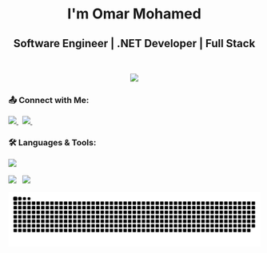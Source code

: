 <h1 align="center">I'm Omar Mohamed</h1>

<h2 align="center">Software Engineer | .NET Developer | Full Stack</h2>
<br>

  <p align="center">
      <img src="https://komarev.com/ghpvc/?username=omarmohamed10&style=flat&color=4010B0" height="25"/> <!-- Profile Views -->
  </p>

<h3 align="left">📤 Connect with Me:</h3>
  <p align="left">
    <a href="mailto:om644123@gmail.com"> <!-- Gmail -->
      <img src="https://github.com/user-attachments/assets/1a97a051-cc24-4738-a7a2-3f53365a9e93" height="35"/>
    </a>&nbsp;
    <a href="https://www.linkedin.com/in/omar-mohamed-432515122/"> <!-- LinkedIn Profile -->
      <img src="https://raw.githubusercontent.com/rahuldkjain/github-profile-readme-generator/master/src/images/icons/Social/linked-in-alt.svg" height="45"/>
    </a>&nbsp;
  </p>

<h3 align="left">🛠️ Languages & Tools:</h3>
  <p align="left">
    <img src="https://go-skill-icons.vercel.app/api/icons?i=cpp,cs,dotnet,postman,swagger,sqlserver,redis,git,html,css,js,docker,visualstudio"/>
  </p>

  <p align="left">
    <img src="https://github-readme-stats.vercel.app/api/top-langs?username=omarmohamed10&layout=compact&langs_count=6&theme=highcontrast" height="120"/> &nbsp; <!-- Most Used Languages -->
    <img src="https://streak-stats.demolab.com/?user=omarmohamed10&theme=highcontrast" height="120"/> <!-- GitHub Streak -->
  </p>

  <p align="left">
    <img src="https://raw.githubusercontent.com/platane/snk/output/github-contribution-grid-snake-dark.svg"> <!-- Snake -->
  </p>
